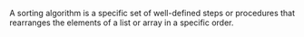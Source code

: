 A sorting algorithm is a specific set of well-defined steps or procedures that rearranges the elements of a list or array in a specific order. 
